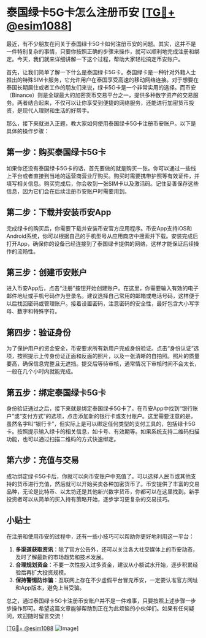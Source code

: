 # 泰国绿卡5G卡怎么注册币安 [[TG💪+ @esim1088](https://t.me/s/esim1088)]

最近，有不少朋友在问关于泰国绿卡5G卡如何注册币安的问题。其实，这并不是一件特别复杂的事情，只要你按照正确的步骤来操作，就可以顺利地完成注册和绑定。今天，我们就来详细讲解一下这个过程，帮助大家轻松搞定币安账户。

首先，让我们简单了解一下什么是泰国绿卡5G卡。泰国绿卡是一种针对外籍人士推出的特殊SIM卡服务，它允许用户在泰国享受高速的移动网络连接。对于想要在泰国长期居住或者工作的朋友们来说，绿卡5G卡是一个非常实用的选择。而币安（Binance）则是全球最大的加密货币交易平台之一，提供多种数字资产的交易服务。两者结合起来，不仅可以让你享受到便捷的网络服务，还能进行加密货币投资，是现代人理财和生活的好帮手。

那么，接下来就进入正题，教大家如何使用泰国绿卡5G卡注册币安账户。以下是具体的操作步骤：

## 第一步：购买泰国绿卡5G卡

如果你还没有泰国绿卡5G卡的话，首先要做的就是购买一张。你可以通过一些线上平台或者直接到当地的运营商营业厅购买。购买时需要携带护照等有效证件，并填写相关信息。购买完成后，你会收到一张SIM卡以及激活码。记住妥善保存这些信息，因为它们会在后续注册币安账户时需要用到。

## 第二步：下载并安装币安App

完成绿卡的购买后，你需要下载并安装币安官方应用程序。币安App支持iOS和Android系统，你可以根据自己的手机型号从应用商店中搜索并下载。安装完成后打开App，确保你的设备已经连接到了泰国绿卡提供的网络，这样才能保证后续操作的流畅性。

## 第三步：创建币安账户

进入币安App后，点击“注册”按钮开始创建账户。在这里，你需要输入有效的电子邮件地址或手机号码作为登录名。建议选择自己常用的邮箱或电话号码，这样便于以后找回密码或管理账户。接着设置密码，注意密码的安全性，最好包含大小写字母、数字和特殊字符。

## 第四步：验证身份

为了保护用户的资金安全，币安要求所有新用户完成身份验证。点击“身份认证”选项，按照提示上传身份证正面和反面的照片，以及一张清晰的自拍照。照片的质量要高，确保信息完整且无遮挡。提交后等待审核，通常情况下审核时间不会太长，一般在几个小时内就能完成。

## 第五步：绑定泰国绿卡5G卡

身份验证通过之后，接下来就是绑定泰国绿卡5G卡了。在币安App中找到“银行账户”或“支付方式”的选项，点击添加新的银行卡或支付账户。这里需要注意的是，虽然名字叫“银行卡”，但实际上是可以绑定任何类型的支付工具的，包括绿卡5G卡。按照提示输入绿卡的相关信息，如卡号、有效期等。如果系统支持二维码扫描功能，也可以通过扫描二维码的方式快速绑定。

## 第六步：充值与交易

成功绑定绿卡5G卡后，你就可以向币安账户中充值了。可以选择人民币或其他支持的货币进行充值，然后就可以开始买卖各种加密货币了。币安提供了丰富的交易品种，无论是比特币、以太坊还是其他新兴数字货币，你都可以在这里找到。新手投资者可以从简单的买入持有策略开始，逐步学习更复杂的交易技巧。

## 小贴士

在注册和使用币安的过程中，还有一些小技巧可以帮助你更好地利用这一平台：

1. **多渠道获取资讯**：除了官方公告外，还可以关注各大社交媒体上的币安动态，及时了解最新的市场趋势和技术发展。
2. **合理规划资金**：不要一次性投入过多资金，建议从小额试水开始，逐步积累经验后再扩大投资规模。
3. **保持警惕防诈骗**：互联网上存在不少虚假平台冒充币安，一定要认准官方网址和App版本，避免上当受骗。

总之，通过泰国绿卡5G卡注册币安账户并不是一件难事，只要按照上述步骤一步步操作即可。希望这篇文章能够帮助到正在为此烦恼的小伙伴们。如果有任何疑问，欢迎随时留言交流！

[[TG💪+ @esim1088](https://t.me/s/esim1088) ![Image](https://i.postimg.cc/4NQfJmqS/Snipaste-2025-05-13-00-14-12.png)]